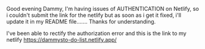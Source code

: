 Good evening Dammy, I'm having issues of AUTHENTICATION on Netlify, so i couldn't submit the link for the netlify but as soon as i get it fixed, i'll update it in my README file....... Thanks for understanding.


I've been able to rectify the authorization error and this is the link to my netlify
https://dammysto-do-list.netlify.app/
